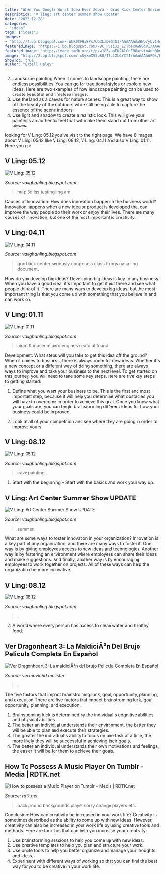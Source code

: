 ```yaml
---
title: "When You Google Worst Idea Ever Zebra - Grad Kick Center Seriously Couple Ass Class Things Nasa Ling Document"
description: "V ling: art center summer show update"
date: "2022-12-28"
categories:
- "ideas"
tags: ["ideas"]
images:
- "http://2.bp.blogspot.com/-WUR0CFHiBPs/UD3LaDYG4SI/AAAAAAAAGWo/yUv14dP4jO0/s1600/FXMech8b.jpg"
featuredImage: "https://1.bp.blogspot.com/-BC_PUsiJZ_E/TbecKAN8dvI/AAAAAAAAEOQ/JpgJOgRrwoY/s320/IMGP7998.JPG"
featured_image: "http://image.tmdb.org/t/p/w185/uaEK2AlCqEROncvin4uh0k0R7BL.jpg"
image: "http://2.bp.blogspot.com/-wSykmX95oS0/T8cf2LGYCYI/AAAAAAAAFQs/W0KIPuJgfq0/s1600/3dDoodle.jpg"
ShowToc: true
author: "Estell Haley"
---
```



2. Landscape painting
When it comes to landscape painting, there are endless possibilities. You can go for traditional styles or explore new ideas. Here are two examples of how landscape painting can be used to create beautiful and timeless images: 
2. Use the land as a canvas for nature scenes. This is a great way to show off the beauty of the outdoors while still being able to capture the essence of the scene indoors.
3. Use light and shadow to create a realistic look. This will give your paintings an authentic feel that will make them stand out from other art pieces.

	

		
looking for V Ling: 05.12 you've visit to the right page. We have 8 Images about V Ling: 05.12 like V Ling: 08.12, V Ling: 04.11 and also V Ling: 01.11. Here you go:
		
    
## V Ling: 05.12

<img loading=lazy src="http://2.bp.blogspot.com/-wSykmX95oS0/T8cf2LGYCYI/AAAAAAAAFQs/W0KIPuJgfq0/s1600/3dDoodle.jpg" onerror="this.onerror=null;this.src='https://tse1.mm.bing.net/th?id=OIP.vQLn8h8hSaDfwrySNyHGIQHaEW&amp;pid=15.1';" alt="V Ling: 05.12">

_Source: vaughanling.blogspot.com_

>map 3d iss testing ling am. 

	

Causes of Innovation: How does innovation happen in the business world?
Innovation happens when a new idea or product is developed that can improve the way people do their work or enjoy their lives. There are many causes of innovation, but one of the most important is creativity.

    
## V Ling: 04.11

<img loading=lazy src="https://1.bp.blogspot.com/-BC_PUsiJZ_E/TbecKAN8dvI/AAAAAAAAEOQ/JpgJOgRrwoY/s320/IMGP7998.JPG" onerror="this.onerror=null;this.src='https://tse4.mm.bing.net/th?id=OIP.Sl2dW8bQemdx1iV1qFJthgAAAA&amp;pid=15.1';" alt="V Ling: 04.11">

_Source: vaughanling.blogspot.com_

>grad kick center seriously couple ass class things nasa ling document. 

	

How do you develop big ideas?
Developing big ideas is key to any business. When you have a good idea, it's important to get it out there and see what people think of it. There are many ways to develop big ideas, but the most important thing is that you come up with something that you believe in and can work on.

    
## V Ling: 01.11

<img loading=lazy src="https://3.bp.blogspot.com/_annTPGBcsB4/TTkSKgAenWI/AAAAAAAAELE/x5vQE69n-NI/s1600/IMGP7270.JPG" onerror="this.onerror=null;this.src='https://tse1.mm.bing.net/th?id=OIP.KjS6Akxpoar9fhoV8RX4hwHaE7&amp;pid=15.1';" alt="V Ling: 01.11">

_Source: vaughanling.blogspot.com_

>aircraft museum aero engines neato ul found. 

	

Development: What steps will you take to get this idea off the ground?
When it comes to business, there is always room for new ideas. Whether it's a new concept or a different way of doing something, there are always ways to improve and take your business to the next level. To get started on this journey, you will need to take some key steps. Here are five key steps to getting started:
1. Define what you want your business to be. This is the first and most important step, because it will help you determine what obstacles you will have to overcome in order to achieve this goal. Once you know what your goals are, you can begin brainstorming different ideas for how your business could be improved.

2. Look at all of your competition and see where they are going in order to improve yours.

    
## V Ling: 08.12

<img loading=lazy src="https://2.bp.blogspot.com/-saaNaW7usRo/UCr5Jg6PWxI/AAAAAAAAGTg/q2XaGsCZPPA/s1600/Cave.jpg" onerror="this.onerror=null;this.src='https://tse1.mm.bing.net/th?id=OIP.xcAJkesWmCUplWkhhBmOSgHaD1&amp;pid=15.1';" alt="V Ling: 08.12">

_Source: vaughanling.blogspot.com_

>cave painting. 

	

1. Start with the beginning – Start with the basics and work your way up.

    
## V Ling: Art Center Summer Show UPDATE

<img loading=lazy src="http://4.bp.blogspot.com/_annTPGBcsB4/TG9qGDJO85I/AAAAAAAAD3E/XsNL8FlBiUI/w1200-h630-p-k-no-nu/IMGP5803.JPG" onerror="this.onerror=null;this.src='https://tse2.mm.bing.net/th?id=OIP.sW0bKbrd0oMEHx6lC-ZsiwHaD4&amp;pid=15.1';" alt="V Ling: Art Center Summer Show UPDATE">

_Source: vaughanling.blogspot.com_

>summer. 

	

What are some ways to foster innovation in your organization?
Innovation is a key part of any organization, and there are many ways to foster it. One way is by giving employees access to new ideas and technologies. Another way is by fostering an environment where employees can share their ideas and make suggestions. And finally, another way is by encouraging employees to work together on projects. All of these ways can help the organization be more innovative.

    
## V Ling: 08.12

<img loading=lazy src="http://2.bp.blogspot.com/-WUR0CFHiBPs/UD3LaDYG4SI/AAAAAAAAGWo/yUv14dP4jO0/s1600/FXMech8b.jpg" onerror="this.onerror=null;this.src='https://tse3.mm.bing.net/th?id=OIP.jPttrQ_U1DKo72RDkU9hJAHaKA&amp;pid=15.1';" alt="V Ling: 08.12">

_Source: vaughanling.blogspot.com_

>. 

	

2. A world where every person has access to clean water and healthy food. 

    
## Ver Dragonheart 3: La MaldiciÃ³n Del Brujo Pelicula Completa En Español

<img loading=lazy src="http://image.tmdb.org/t/p/w185/uaEK2AlCqEROncvin4uh0k0R7BL.jpg" onerror="this.onerror=null;this.src='https://tse1.mm.bing.net/th?id=OIP.fWfks__snDsHWIZ2VxX1KwAAAA&amp;pid=15.1';" alt="Ver Dragonheart 3: La maldiciÃ³n del brujo Pelicula Completa En Español">

_Source: ver.moviehd.monster_

>. 

	

The five factors that impact brainstroming:luck, goal, opportunity, planning, and execution
There are five factors that impact brainstroming luck, goal, opportunity, planning, and execution. 
1. Brainstroming luck is determined by the individual's cognitive abilities and physical abilities. 
2. The better an individual understands their environment, the better they will be able to plan and execute their strategies. 
3. The greater the individual's ability to focus on one task at a time, the more likely they will be successful in achieving their goals. 
4. The better an individual understands their own motivations and feelings, the easier it will be for them to achieve their goals. 

    
## How To Possess A Music Player On Tumblr - Media | RDTK.net

<img loading=lazy src="https://i.ytimg.com/vi/5Th39we7x7o/hqdefault.jpg" onerror="this.onerror=null;this.src='https://tse2.mm.bing.net/th?id=OIP.FqWy6Emo952SAAq9H_ZK7AHaFj&amp;pid=15.1';" alt="How to possess a Music Player on Tumblr - Media | RDTK.net">

_Source: rdtk.net_

>background backgrounds player sorry change players etc. 

	

Conclusion: How can creativity be increased in your work life?
Creativity is sometimes described as the ability to come up with new ideas. However, creativity can also be increased in your work life by using creative tools and methods. Here are four tips that can help you increase your creativity:
1. Use brainstorming sessions to help you come up with new ideas.
2. Use creative templates to help you plan and structure your work.
3. Useionate tools to help you better organize and manage your thoughts and ideas.
4. Experiment with different ways of working so that you can find the best way for you to be creative in your work life.

